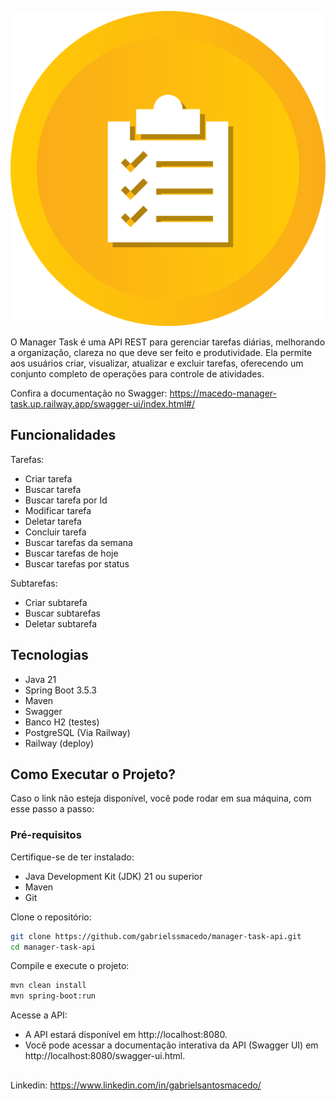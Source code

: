 ![Imagem do Sistema](assets/task-logo-git.png)

O Manager Task é uma API REST para gerenciar tarefas diárias, melhorando a organização, clareza no que deve ser feito e produtividade. Ela permite aos usuários criar, visualizar, atualizar e excluir tarefas, oferecendo um conjunto completo de operações para controle de atividades.

Confira a documentação no Swagger: https://macedo-manager-task.up.railway.app/swagger-ui/index.html#/

## Funcionalidades

Tarefas:
- Criar tarefa
- Buscar tarefa
- Buscar tarefa por Id
- Modificar tarefa
- Deletar tarefa
- Concluir tarefa
- Buscar tarefas da semana
- Buscar tarefas de hoje
- Buscar tarefas por status

Subtarefas:
- Criar subtarefa
- Buscar subtarefas
- Deletar subtarefa


## Tecnologias
- Java 21
- Spring Boot 3.5.3
- Maven
- Swagger
- Banco H2 (testes)
- PostgreSQL (Via Railway)
- Railway (deploy)


## Como Executar o Projeto?

Caso o link não esteja disponível, você pode rodar em sua máquina, com esse passo a passo:

### Pré-requisitos

Certifique-se de ter instalado:

- Java Development Kit (JDK) 21 ou superior
- Maven
- Git

Clone o repositório:

``` bash
git clone https://github.com/gabrielssmacedo/manager-task-api.git
cd manager-task-api
```

Compile e execute o projeto:

``` bash
mvn clean install
mvn spring-boot:run
```

Acesse a API:
- A API estará disponível em http://localhost:8080.  
- Você pode acessar a documentação interativa da API (Swagger UI) em http://localhost:8080/swagger-ui.html.

## 
Linkedin: https://www.linkedin.com/in/gabrielsantosmacedo/
